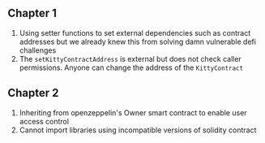 Chapter 1
----
1. Using setter functions to set external dependencies such as contract addresses but we already knew this from solving damn vulnerable defi challenges
2. The `setKittyContractAddress` is external but does not check caller permissions. Anyone can change the address of the `KittyContract`

Chapter 2
---
1. Inheriting from openzeppelin's Owner smart contract to enable user access control
2. Cannot import libraries using incompatible versions of solidity contract